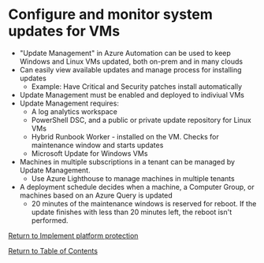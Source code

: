 # Configure and monitor system updates for VMs

* "Update Management" in Azure Automation can be used to keep Windows and Linux VMs updated, both on-prem and in many clouds
* Can easily view available updates and manage process for installing updates
   * Example: Have Critical and Security patches install automatically 
* Update Management must be enabled and deployed to indiviual VMs
* Update Management requires:
   * A log analytics workspace
   * PowerShell DSC, and a public or private update repository for Linux VMs
   * Hybrid Runbook Worker - installed on the VM. Checks for maintenance window and starts updates
   * Microsoft Update for Windows VMs
* Machines in multiple subscriptions in a tenant can be managed by Update Management.
   * Use Azure Lighthouse to manage machines in multiple tenants
* A deployment schedule decides when a machine, a Computer Group, or machines based on an Azure Query is updated
   * 20 minutes of the maintenance windows is reserved for reboot. If the update finishes with less than 20 minutes left, the reboot isn't performed.

[Return to Implement platform protection](README.md)

[Return to Table of Contents](../README.md)